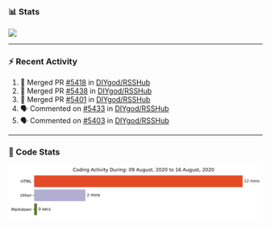 ### :bar_chart: Stats

<a href="#">
  <img align="center" src="https://github-readme-stats.vercel.app/api?username=henryqw&count_private=true&show_icons=true" />
</a>
<!-- <a href="#">
  <img align="center" src="https://github-readme-stats-git-master.henryqw.vercel.app/api/top-langs/?username=HenryQW&layout=compact" />
</a> -->

---

### :zap: Recent Activity

<!--START_SECTION:activity-->

1. 🎉 Merged PR [#5418](https://github.com//DIYgod/RSSHub/pull/5418) in [DIYgod/RSSHub](https://github.com//DIYgod/RSSHub)
2. 🎉 Merged PR [#5438](https://github.com//DIYgod/RSSHub/pull/5438) in [DIYgod/RSSHub](https://github.com//DIYgod/RSSHub)
3. 🎉 Merged PR [#5401](https://github.com//DIYgod/RSSHub/pull/5401) in [DIYgod/RSSHub](https://github.com//DIYgod/RSSHub)
4. 🗣 Commented on [#5433](https://github.com//DIYgod/RSSHub/issues/5433) in [DIYgod/RSSHub](https://github.com//DIYgod/RSSHub)
5. 🗣 Commented on [#5403](https://github.com//DIYgod/RSSHub/issues/5403) in [DIYgod/RSSHub](https://github.com//DIYgod/RSSHub)
<!--END_SECTION:activity-->

---

### :calendar: Code Stats

![WakaTime](https://github.com/HenryQW/HenryQW/blob/master/images/stat.svg)
